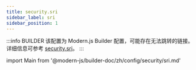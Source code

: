 ```yaml
---
title: security.sri
sidebar_label: sri
sidebar_position: 1
---
```


:::info BUILDER
该配置为 Modern.js Builder 配置，可能存在无法跳转的链接。详细信息可参考 [security.sri](https://modernjs.dev/builder/zh/api/config-security.html#security-sri)。
:::

import Main from '@modern-js/builder-doc/zh/config/security/sri.md'

<Main />

